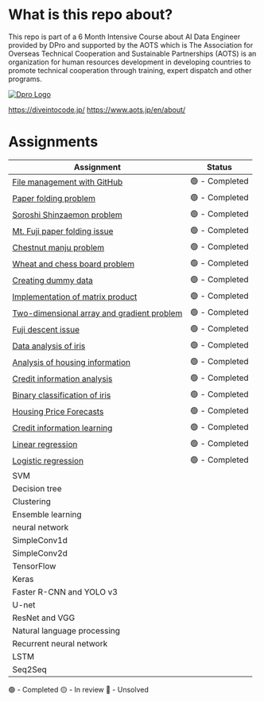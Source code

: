 # What is this repo about?

This repo is part of a 6 Month Intensive Course about AI Data Engineer provided by DPro and supported by the AOTS which is The Association for Overseas Technical Cooperation and Sustainable Partnerships (AOTS) is an organization for human resources development in developing countries to promote technical cooperation through training, expert dispatch and other programs.

[![Dpro Logo](https://diveintocode.jp/packs/media/images/official_logo/DPro_white_base-c420c3875707fd585f4f8367b93b5f7f.png)](https://diveintocode.jp/)


https://diveintocode.jp/
https://www.aots.jp/en/about/

# Assignments
| **Assignment**                              | **Status** |
|---------------------------------------------|------------|
| [File management with GitHub](https://github.com/Mauroreis100/AIDataScienceCourse/tree/main/1.%20File%20management%20with%20GitHub)                | 🟢 - Completed  |
| [Paper folding problem](https://github.com/Mauroreis100/AIDataScienceCourse/blob/main/2.%20Folding%20Paper/PaperFolding.ipynb)                       | 🟢 - Completed |
| [Soroshi Shinzaemon problem](https://github.com/Mauroreis100/AIDataScienceCourse/blob/main/3.%20Soroshi%20Shinzaemon%20problem/Soroshi%20Shinzaemon%20Problem.ipynb)                  |     🟢 - Completed       |
| [Mt. Fuji paper folding issue](https://github.com/Mauroreis100/AIDataScienceCourse/blob/main/4.%20Mt.%20Fuji%20paper%20folding%20issue/Mt.%20Fuji%20paper%20folding%20issue.ipynb)                |      🟢 - Completed       |
| [Chestnut manju problem](https://github.com/Mauroreis100/AIDataScienceCourse/blob/main/5.%20Chestnut%20manjuu%20problem/Chestnut%20manjuu%20problem.ipynb)                      |  🟢 - Completed          |
| [Wheat and chess board problem](https://github.com/Mauroreis100/AIDataScienceCourse/blob/main/6.%20Wheat%20and%20Chessboard%20Problem%20Series/%20Wheat%20and%20Chessboard%20Problem%20Series.ipynb)               |    🟢 - Completed        |
| [Creating dummy data](https://github.com/Mauroreis100/AIDataScienceCourse/blob/main/7.%20Creating%20dummy%20data/Creating%20dummy%20data.ipynb)                         |  🟢 - Completed           |
| [Implementation of matrix product](https://github.com/Mauroreis100/AIDataScienceCourse/blob/main/8.%20Implementation%20of%20matrix%20product%20/Implementation%20of%20matrix%20product.ipynb)            |  🟢 - Completed      |
| [Two-dimensional array and gradient problem](https://github.com/Mauroreis100/AIDataScienceCourse/blob/main/9.%20Two-dimensional%20array%20and%20gradient%20problem/9.%20Two-dimensional%20array%20and%20gradient%20problem.ipynb)  |  🟢 - Completed          |
| [Fuji descent issue](https://github.com/Mauroreis100/AIDataScienceCourse/blob/main/10.%20Fuji%20descent%20issue/Fuji%20descent%20issue.ipynb)                          |  🟢 - Completed          |
| [Data analysis of iris](https://github.com/Mauroreis100/AIDataScienceCourse/blob/main/11.%20Data%20analysis%20of%20iris/Data%20analysis%20of%20iris.ipynb)                       |  🟢 - Completed            |
| [Analysis of housing information](https://github.com/Mauroreis100/AIDataScienceCourse/blob/main/12.%20Housing%20information%20analysis/Housing%20Information%20Analysis.ipynb)             |   🟢 - Completed          |
| [Credit information analysis](https://github.com/Mauroreis100/AIDataScienceCourse/blob/main/13.%20Credit%20analysis/Credit%20Info%20Analysis%20EDA%20Method.ipynb)                 |   🟢 - Completed          |
| [Binary classification of iris](https://github.com/Mauroreis100/AIDataScienceCourse/blob/main/14.%20Binary%20Classification%20Dataset/Binary%20classification%20of%20Iris.ipynb)               | 🟢 - Completed           |
| [Housing Price Forecasts](https://github.com/Mauroreis100/AIDataScienceCourse/blob/main/12.%20Housing%20information%20analysis/Housing%20Information%20Analysis.ipynb)                     |  🟢 - Completed          |
| [Credit information learning](https://github.com/Mauroreis100/AIDataScienceCourse/blob/main/16.%20Credit%20information%20learning/Credit%20information%20learning.ipynb)                 | 🟢 - Completed           |
| [Linear regression](https://github.com/Mauroreis100/AIDataScienceCourse/blob/main/17.%20Linear%20regression/17.%20Linear%20regression.ipynb)                           |    🟢 - Completed         |
| [Logistic regression](https://github.com/Mauroreis100/AIDataScienceCourse/blob/main/18.%20Logistic%20regression/Logistic%20Regression.ipynb)                         |    🟢 - Completed         |
| SVM                                         |            |
|Decision tree||
|Clustering||
|Ensemble learning||
|neural network||
|SimpleConv1d||
|SimpleConv2d||
|TensorFlow||
|Keras ||
|Faster R-CNN and YOLO v3 ||
|U-net||
|ResNet and VGG ||
|Natural language processing||
|Recurrent neural network ||
|LSTM ||
|Seq2Seq ||

🟢 - Completed
🟡 - In review
🔴 - Unsolved
